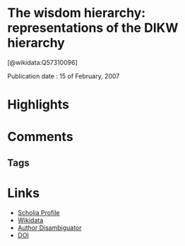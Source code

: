 
The wisdom hierarchy: representations of the DIKW hierarchy
===========================================================
  
  [@wikidata:Q57310096]  
  
Publication date : 15 of February, 2007  

# Highlights

# Comments

## Tags

# Links
  
 * [Scholia Profile](https://scholia.toolforge.org/work/Q57310096)  
 * [Wikidata](https://www.wikidata.org/wiki/Q57310096)  
 * [Author Disambiguator](https://author-disambiguator.toolforge.org/work_item_oauth.php?id=Q57310096&batch_id=&match=1&author_list_id=&doit=Get+author+links+for+work)  
 * [DOI](https://doi.org/10.1177/0165551506070706)  

